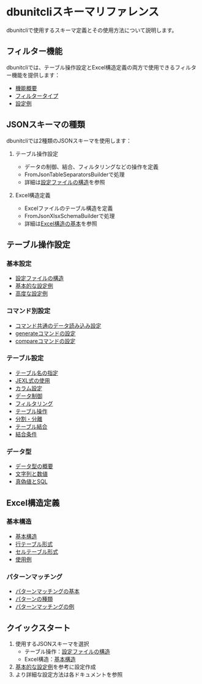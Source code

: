 # dbunitcliスキーマリファレンス

dbunitcliで使用するスキーマ定義とその使用方法について説明します。

## フィルター機能

dbunitcliでは、テーブル操作設定とExcel構造定義の両方で使用できるフィルター機能を提供します：

- [機能概要](filter/01-overview.md)
- [フィルタータイプ](filter/02-filter-types.md)
- [設定例](filter/03-filter-examples.md)

## JSONスキーマの種類

dbunitcliでは2種類のJSONスキーマを使用します：

1. テーブル操作設定
   - データの制御、結合、フィルタリングなどの操作を定義
   - FromJsonTableSeparatorsBuilderで処理
   - 詳細は[設定ファイルの構造](settings/01-structure.md)を参照

2. Excel構造定義
   - Excelファイルのテーブル構造を定義
   - FromJsonXlsxSchemaBuilderで処理
   - 詳細は[Excel構造の基本](excel/02-structure.md)を参照

## テーブル操作設定

### 基本設定
- [設定ファイルの構造](settings/01-structure.md)
- [基本的な設定例](settings/02-examples.md)
- [高度な設定例](settings/03-advanced-examples.md)

### コマンド別設定
- [コマンド共通のデータ読み込み設定](settings/command/01-load.md)
- [generateコマンドの設定](settings/command/02-generate.md)
- [compareコマンドの設定](settings/command/03-compare.md)

### テーブル設定
- [テーブル名の指定](settings/tables/01-table-names.md)
- [JEXL式の使用](settings/tables/02-jexl-expressions.md)
- [カラム設定](settings/tables/03-column-settings.md)
- [データ制御](settings/tables/04-data-control.md)
- [フィルタリング](settings/tables/05-filtering.md)
- [テーブル操作](settings/tables/06-operations.md)
- [分割・分離](settings/tables/07-split-separate.md)
- [テーブル結合](settings/tables/08-table-join.md)
- [結合条件](settings/tables/09-join-conditions.md)

### データ型
- [データ型の概要](settings/tables/types/01-data-types.md)
- [文字列と数値](settings/tables/types/02-string-number.md)
- [真偽値とSQL](settings/tables/types/03-boolean-sql.md)

## Excel構造定義

### 基本構造
- [基本構造](excel/02-structure.md)
- [行テーブル形式](excel/03-rows.md)
- [セルテーブル形式](excel/04-cells.md)
- [使用例](excel/05-examples.md)

### パターンマッチング
- [パターンマッチングの基本](excel/06-pattern-matching.md)
- [パターンの種類](excel/07-pattern-types.md)
- [パターンマッチングの例](excel/08-pattern-examples.md)

## クイックスタート

1. 使用するJSONスキーマを選択
   - テーブル操作：[設定ファイルの構造](settings/01-structure.md)
   - Excel構造：[基本構造](excel/02-structure.md)
2. [基本的な設定例](settings/02-examples.md)を参考に設定作成
3. より詳細な設定方法は各ドキュメントを参照